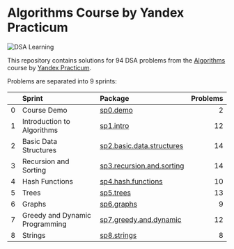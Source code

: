 # Algorithms Course by Yandex Practicum

![DSA Learning](https://img.shields.io/badge/DSA-Learning-blue?style=for-the-badge&logo=leetcode)

This repository contains solutions for 94 DSA problems from the [Algorithms](https://practicum.yandex.ru/algorithms) 
course by [Yandex Practicum](https://practicum.yandex.ru/).

Problems are separated into 9 sprints:

|   | Sprint                         | Package                                                    | Problems |
|--:|:-------------------------------|:-----------------------------------------------------------|---------:|
| 0 | Course Demo                    | [sp0.demo](src/sp0/demo)                                   |        2 |
| 1 | Introduction to Algorithms     | [sp1.intro](src/sp1/intro)                                 |       12 |
| 2 | Basic Data Structures          | [sp2.basic.data.structures](src/sp2/basic/data/structures) |       14 |
| 3 | Recursion and Sorting          | [sp3.recursion.and.sorting](src/sp3/recursion/and/sorting) |       14 |
| 4 | Hash Functions                 | [sp4.hash.functions](src/sp4/hash/functions)               |       10 |
| 5 | Trees                          | [sp5.trees](src/sp5/trees)                                 |       13 |
| 6 | Graphs                         | [sp6.graphs](src/sp6/graphs)                               |        9 |
| 7 | Greedy and Dynamic Programming | [sp7.greedy.and.dynamic](src/sp7/greedy/and/dynamic)       |       12 |
| 8 | Strings                        | [sp8.strings](src/sp8/strings)                             |        8 |

